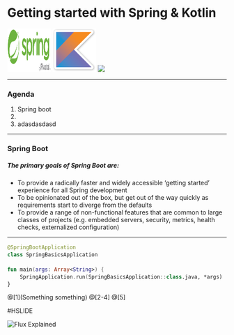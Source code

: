 # Getting started with Spring & Kotlin
 
 <img src="/assets/springlogo.png" width="100" height="100" />
 <img src="assets/kotlin-logo.png" width="100" />
 <img src="https://spring.io/img/spring-by-pivotal-9066b55828deb3c10e27e609af322c40.png" width="100" />

---

### Agenda


1. Spring boot
2.
3. adasdasdasd

---

### Spring Boot

##### The primary goals of Spring Boot are:

* <span style="font-size: 1em;">To provide a radically faster and widely accessible ‘getting started’ experience for all Spring development</span>
* <span style="font-size: 1em;">To be opinionated out of the box, but get out of the way quickly as requirements start to diverge from the defaults</span>
* <span style="font-size: 1em;">To provide a range of non-functional features that are common to large classes of projects (e.g. embedded servers, security, metrics, health checks, externalized configuration)
</span>

---

```kotlin
@SpringBootApplication
class SpringBasicsApplication

fun main(args: Array<String>) {
    SpringApplication.run(SpringBasicsApplication::class.java, *args)
}
```
@[1](Something something)
@[2-4]
@[5]

#HSLIDE

![Flux Explained](https://facebook.github.io/flux/img/flux-simple-f8-diagram-explained-1300w.png)